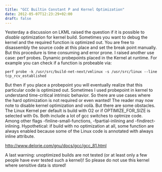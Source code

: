 ```yaml
---
title: "GCC Builtin Constant P and Kernel Optimization"
date: 2012-05-07T12:23:29+02:00
draft: false
---
```


Yesterday a discussion on LKML raised the question if it is possible to
*disable* optimization for kernel build. Sometimes you want to debug the kernel
and the required function is optimized out. You are free to disassembly the
source code at this place and set the break point manually. But this procedure
is time consuming and error prone. I raised another use case: perf probes.
Dynamic probepoints placed in the Kernel at runtime. For example you can check
if a function is probeable via:



```
perf probe -k /usr/src/build-net-next/vmlinux -s /usr/src/linux --line tcp_rcv_established

```

But then if you place a probepoint you will eventually realize that this
particular code is optimized out. Sometimes I used probepoint in kernel to
understand time-critical intrinsic behavior.
So there are use cases where the hard optimization is not required or even
wanted! The reader may now note to disable kernel optimization and voilà. But
there are some obstacles. The Linux Kernel per default is build with O2 or
if OPTIMIZE\_FOR\_SIZE is selected with 0s. Both include a lot of gcc
switches to optmize code. Among other flags -finline-small-functions,
-fpartial-inlining and -findirect-inlining. Hypothetical: if build with
no optimization at all, some function are always enabled because some of the
Linux code is annotated with always inline attribute.


<http://www.delorie.com/gnu/docs/gcc/gcc_81.html>


A last warning: unoptimized builds are not tested (or at least only a few
people have ever tested such a kernel)! So please do not use this kernel where
sensitive data is stored!


